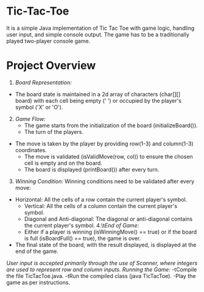 # Tic-Tac-Toe
It is a simple Java implementation of Tic Tac Toe with game logic, handling user input, and simple console output. The game has to be a traditionally played two-player console game.
# Project Overview
1. *Board Representation:*
- The board state is maintained in a 2d array of characters (char[][] board) with each cell being empty (' ') or occupied by the player's symbol ('X' or 'O').

2. *Game Flow:*
   - The game starts from the initialization of the board (initializeBoard()).
   - The turn of the players.
- The move is taken by the player by providing row(1-3) and column(1-3) coordinates.
   - The move is validated (isValidMove(row, col)) to ensure the chosen cell is empty and on the board.
   - The board is displayed (printBoard()) after every turn.

3. *Winning Condition:*
   Winning conditions need to be validated after every move:
- Horizontal: All the cells of a row contain the current player's symbol.
  - Vertical: All the cells of a column contain the current player's symbol.
   - Diagonal and Anti-diagonal: The diagonal or anti-diagonal contains the current player's symbol.
4.\t*End of Game:*
  - Either if a player is winning (isWinningMove() == true) or if the board is full (isBoardFull() == true), the game is over.
- The final state of the board, with the result displayed, is displayed at the end of the game.

*User input is accepted primarily through the use of Scanner, where integers are used to represent row and column inputs.*
*Running the Game:*
-tCompile the file TicTacToe.java.
-tRun the compiled class (java TicTacToe).
-Play the game as per instructions.


